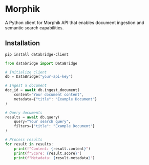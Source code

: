 # Morphik

A Python client for Morphik API that enables document ingestion and semantic search capabilities.

## Installation

```bash
pip install databridge-client
```

```python
from databridge import DataBridge

# Initialize client
db = DataBridge("your-api-key")

# Ingest a document
doc_id = await db.ingest_document(
    content="Your document content",
    metadata={"title": "Example Document"}
)

# Query documents
results = await db.query(
    query="Your search query",
    filters={"title": "Example Document"}
)

# Process results
for result in results:
    print(f"Content: {result.content}")
    print(f"Score: {result.score}")
    print(f"Metadata: {result.metadata}")
```
